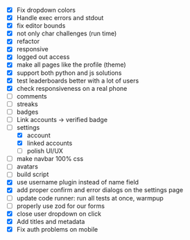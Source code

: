 - [x] Fix dropdown colors
- [x] Handle exec errors and stdout
- [x] fix editor bounds
- [x] not only char challenges (run time)
- [x] refactor
- [x] responsive
- [x] logged out access
- [x] make all pages like the profile (theme)
- [x] support both python and js solutions
- [x] test leaderboards better with a lot of users
- [x] check responsiveness on a real phone
- [ ] comments
- [ ] streaks
- [ ] badges
- [ ] Link accounts -> verified badge
- [ ] settings
  - [x] account
  - [x] linked accounts
  - [ ] polish UI/UX
- [ ] make navbar 100% css
- [ ] avatars
- [ ] build script
- [x] use username plugin instead of name field
- [x] add proper confirm and error dialogs on the settings page
- [ ] update code runner: run all tests at once, warmpup
- [ ] properly use zod for our forms
- [x] close user dropdown on click
- [x] Add titles and metadata
- [x] Fix auth problems on mobile